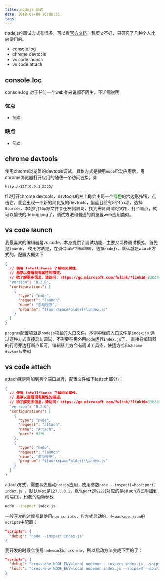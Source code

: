 ```yaml
---
title: nodejs 调试
date: 2018-07-09 16:06:31
tags:
---
```


nodejs的调试方式有很多，可以看[官方文档](https://nodejs.org/en/docs/guides/debugging-getting-started/)，我英文不好，只研究了几种个人比较常用的。
+ console.log
+ chrome devtools
+ vs code launch
+ vs code attach

<!--more-->

## console.log
console.log 对于任何一个web者来说都不陌生，不详细说明

### 优点
+ 简单

### 缺点
+ 简单

## chrome devtools
使用chrome浏览器的devtools调试，具体方式是使用`node`启动应用后，用chrome浏览器打开应用的随便一个访问链接，如
``` text
http://127.0.0.1:2333/
```
f12打开chrome devtools，devtools的左上角会出现一个<span style="color: green">绿色</span>的六边形按钮，点击它，就会出现一个新的简化版的devtools，里面目前有5个tab项，选择`Sources`，本地的代码源文件会在左侧展现，找到需要调试的文件，打个端点，就可以愉快的debugging了，调试方法和普通的浏览器web应用类似。

## vs code launch
我最喜欢的编辑器是vs code，本身提供了调试功能，主要又两种调试模式，首先是`launch`，
使用方法是，在调试tab中`添加配置`，选择`nodejs`，默认就是attach方式的，配置大概如下
``` json
{
  // 使用 IntelliSense 了解相关属性。
  // 悬停以查看现有属性的描述。
  // 欲了解更多信息，请访问: https://go.microsoft.com/fwlink/?linkid=830387
  "version": "0.2.0",
  "configurations": [
    {
      "type": "node",
      "request": "launch",
      "name": "启动程序",
      "program": "${workspaceFolder}\\index.js"
    }
  ]
}
```
`program`配置项就是`nodejs`项目的入口文件，本例中我的入口文件是`index.js`
通过这种方式直接启动调试，不需要在另外用`node`运行`index.js`了，
直接在编辑器的行号旁边打断点即可，编辑器上方会有调试工具条，快捷方式和`chrome devtools`类似

## vs code attach
attach就是附加到另个端口监听，配置文件如下(attach部分)：
``` json
{
  // 使用 IntelliSense 了解相关属性。
  // 悬停以查看现有属性的描述。
  // 欲了解更多信息，请访问: https://go.microsoft.com/fwlink/?linkid=830387
  "version": "0.2.0",
  "configurations": [
    {
      "type": "node",
      "request": "attach",
      "name": "Attach",
      "port": 9229
    },
    {
      "type": "node",
      "request": "launch",
      "name": "启动程序",
      "program": "${workspaceFolder}\\index.js"
    }
  ]
}
```
attach方式，需要事先启动`nodejs`应用，使用参数`node --inspect[=host:port] index.js `，默认`host`是`127.0.0.1`，默认`port`是`9229`(对应的是attach方式附加到的端口)，如我的启动参数
``` bash
node --inspect index.js
```
一般开发的时候都是使用`npm scripts`，的方式启动的，在`package.json`的`scripts`中配置：
``` json
"scripts": {
  "debug": "node --inspect index.js"
}
```
我开发的时候会使用`nodemon`和`cross-env`，所以启动方法变成下面的了：
``` json
"scripts": {
  "debug": "cross-env NODE_ENV=local nodemon --inspect index.js --ships=4 --config nodemon.json",
  "local": "cross-env NODE_ENV=local nodemon index.js --ships=4 --config nodemon.json"
}
```